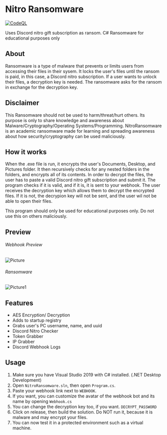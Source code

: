 # Nitro Ransomware
[![CodeQL](https://github.com/Vichingo455/NitroRansomware/actions/workflows/codeql-analysis.yml/badge.svg)](https://github.com/Vichingo455/NitroRansomware/actions/workflows/codeql-analysis.yml)

Uses Discord nitro gift subscription as ransom. C# Ransomware for educational purposes only
 
 ## About
 Ransomware is a type of malware that prevents or limits users from accessing their files in their sysem. It locks the user's files until the ransom is paid, in this case, 
 a Discord nitro subscription. If a user wants to unlock their files, a decryption key is needed. The ransomware asks for the ransom in exchange for the decryption key. 
 
## Disclaimer
This Ransomware should not be used to harm/threat/hurt others.
Its purpose is only to share knowledge and awareness about Malware/Cryptography/Operating Systems/Programming.
NitroRansomware is an academic ransomware made for learning and spreading awareness about how security/cryptography can be used maliciously.
 
 ## How it works
 When the .exe file is run, it encrypts the user's Documents, Desktop, and Pictures folder. It then recursively checks for any nested folders in the folders, and encrypts all of its
 contents. In order to decrypt the files, the user has to paste a valid Discord nitro gift subscription and submit it. The program checks if it is valid, and if it is, it is
 sent to your webhook. The user receives the decryption key which allows them to decrypt the encrypted files. If it is not, the decrypion key will not be sent, and the user wil not be able to 
 open their files.
 
 This program should only be used for educational purposes only. Do not use this on others maliciously.
 
 ## Preview
 ###### Webhook Preview
 ![Picture](https://i.ibb.co/107VhDh/Screenshot-420.png)
 
 ###### Ransomware 
 ![Picture1](https://i.ibb.co/0Dwkf7M/Screenshot-422.png)
 ## Features
 - AES Encryption/ Decryption
 - Adds to startup registry
 - Grabs user's PC username, name, and uuid
 - Discord Nitro Checker 
 - Token Grabber
 - IP Grabber
 - Discord Webhook Logs

## Usage
1. Make sure you have Visual Studio 2019 with C# installed. (.NET Desktop Development) 
2. Open ```NitroRansomware.sln```, then open ```Program.cs```. 
3. Paste your webhook link next to ```WEBHOOK```.
4. If you want, you can customize the avatar of the webhook bot and its name by opening ```Webhook.cs```
5. You can change the decryption key too, if you want. ```DECRYPT_PASSWORD```
6. Click on release, then build the solution. Do NOT run it, because it is malware and may encrypt your files.
7. You can now test it in a protected environment such as a virtual machine.
